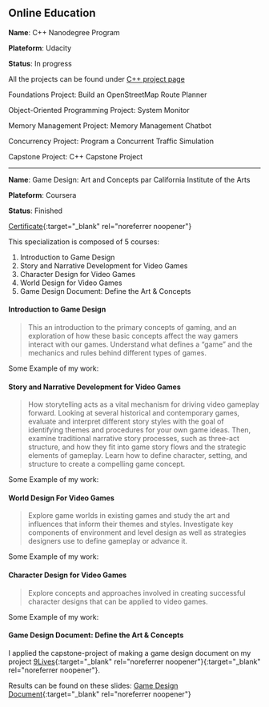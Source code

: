 ## Online Education 

__Name__: C++ Nanodegree Program

__Plateform__: Udacity 

__Status__: In progress

All the projects can be found under [C++ project page](./projects_cpp.md)

Foundations
    Project: Build an OpenStreetMap Route Planner


Object-Oriented Programming
    Project: System Monitor


Memory Management
    Project: Memory Management Chatbot


Concurrency
    Project: Program a Concurrent Traffic Simulation


Capstone
    Project: C++ Capstone Project


* * * 

__Name__: Game Design: Art and Concepts par California Institute of the Arts 

__Plateform__: Coursera 

__Status__: Finished

[Certificate](https://coursera.org/verify/specialization/A29S7HHEZ9W9){:target="_blank" rel="noreferrer noopener"}

This specialization is composed of 5 courses:
1. Introduction to Game Design 
2. Story and Narrative Development for Video Games
3. Character Design for Video Games
4. World Design for Video Games
5. Game Design Document: Define the Art & Concepts

#### Introduction to Game Design 

> This an introduction to the primary concepts of gaming, and an exploration of how these basic concepts affect the way gamers interact with our games. Understand what defines a “game” and the mechanics and rules behind different types of games.

Some Example of my work: 

#### Story and Narrative Development for Video Games 

>  How storytelling acts as a vital mechanism for driving video gameplay forward. Looking at several historical and contemporary games, evaluate and interpret different story styles with the goal of identifying themes and procedures for your own game ideas. Then, examine traditional narrative story processes, such as three-act structure, and how they fit into game story flows and the strategic elements of gameplay.  Learn how to define character, setting, and structure to create a compelling game concept.

Some Example of my work: 


#### World Design For Video Games

> Explore game worlds in existing games and study the art and influences that inform their themes and styles. Investigate key components of environment and level design as well as strategies designers use to define gameplay or advance it. 

Some Example of my work: 


#### Character Design for Video Games

>  Explore concepts and approaches involved in creating successful character designs that can be applied to video games.

Some Example of my work: 

#### Game Design Document: Define the Art & Concepts

I applied the capstone-project of making a game design document on my project [9Lives](https://github.com/ChrisDal/ubiwmxn-game/tree/v2.21){:target="_blank" rel="noreferrer noopener"}{:target="_blank" rel="noreferrer noopener"}. 

Results can be found on these slides: [Game Design Document](https://drive.google.com/file/d/1O0Ac06Ke82EVLZGDs-N7JoixQQ94ngwD/view?usp=sharing){:target="_blank" rel="noreferrer noopener"}